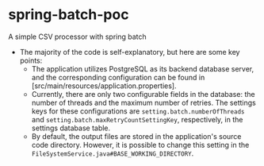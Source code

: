 # spring-batch-poc
A simple CSV processor with spring batch


- The majority of the code is self-explanatory, but here are some key points:
    - The application utilizes PostgreSQL as its backend database server, and the corresponding configuration can be found in [src/main/resources/application.properties].
    - Currently, there are only two configurable fields in the database: the number of threads and the maximum number of retries. The settings keys for these configurations are `setting.batch.numberOfThreads` and `setting.batch.maxRetryCountSettingKey`, respectively, in the settings database table.
    - By default, the output files are stored in the application's source code directory. However, it is possible to change this setting in the `FileSystemService.java#BASE_WORKING_DIRECTORY`.

